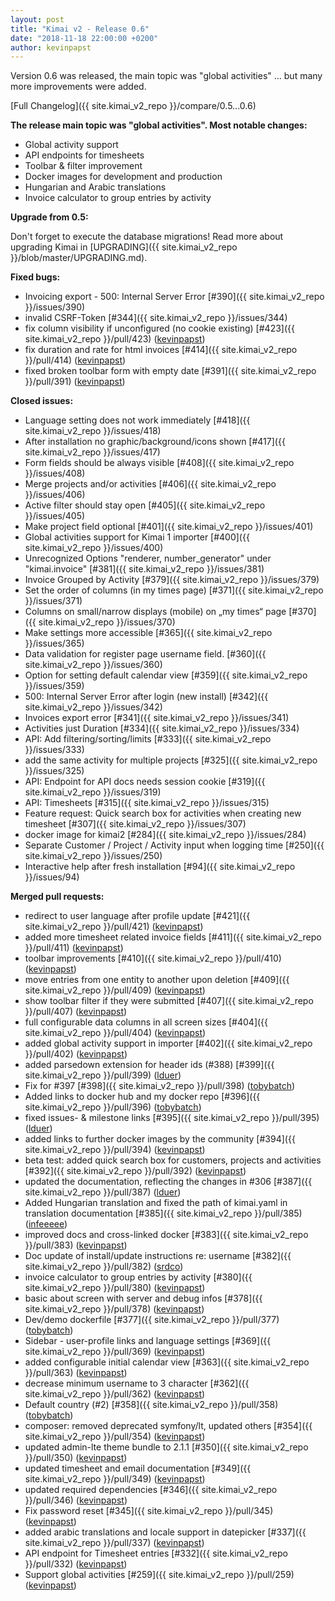 ```yaml
---
layout: post
title: "Kimai v2 - Release 0.6"
date: "2018-11-18 22:00:00 +0200"
author: kevinpapst
---
```


Version 0.6 was released, the main topic was "global activities" ... but many more improvements were added.

[Full Changelog]({{ site.kimai_v2_repo }}/compare/0.5...0.6)

**The release main topic was "global activities". Most notable changes:**

- Global activity support
- API endpoints for timesheets
- Toolbar & filter improvement
- Docker images for development and production
- Hungarian and Arabic translations
- Invoice calculator to group entries by activity

**Upgrade from 0.5:**

Don't forget to execute the database migrations! Read more about upgrading Kimai in [UPGRADING]({{ site.kimai_v2_repo }}/blob/master/UPGRADING.md).

**Fixed bugs:**

- Invoicing export - 500: Internal Server Error [\#390]({{ site.kimai_v2_repo }}/issues/390)
- invalid CSRF-Token [\#344]({{ site.kimai_v2_repo }}/issues/344)
- fix column visibility if unconfigured \(no cookie existing\) [\#423]({{ site.kimai_v2_repo }}/pull/423) ([kevinpapst](https://github.com/kevinpapst))
- fix duration and rate for html invoices [\#414]({{ site.kimai_v2_repo }}/pull/414) ([kevinpapst](https://github.com/kevinpapst))
- fixed broken toolbar form with empty date [\#391]({{ site.kimai_v2_repo }}/pull/391) ([kevinpapst](https://github.com/kevinpapst))

**Closed issues:**

- Language setting does not work immediately [\#418]({{ site.kimai_v2_repo }}/issues/418)
- After installation no graphic/background/icons shown [\#417]({{ site.kimai_v2_repo }}/issues/417)
- Form fields should be always visible [\#408]({{ site.kimai_v2_repo }}/issues/408)
- Merge projects and/or activities [\#406]({{ site.kimai_v2_repo }}/issues/406)
- Active filter should stay open [\#405]({{ site.kimai_v2_repo }}/issues/405)
- Make project field optional [\#401]({{ site.kimai_v2_repo }}/issues/401)
- Global activities support for Kimai 1 importer [\#400]({{ site.kimai_v2_repo }}/issues/400)
- Unrecognized Options "renderer, number\_generator" under "kimai.invoice" [\#381]({{ site.kimai_v2_repo }}/issues/381)
- Invoice Grouped by Activity [\#379]({{ site.kimai_v2_repo }}/issues/379)
- Set the order of columns \(in my times page\) [\#371]({{ site.kimai_v2_repo }}/issues/371)
- Columns on small/narrow displays \(mobile\) on „my times“ page [\#370]({{ site.kimai_v2_repo }}/issues/370)
- Make settings more accessible [\#365]({{ site.kimai_v2_repo }}/issues/365)
- Data validation for register page username field. [\#360]({{ site.kimai_v2_repo }}/issues/360)
- Option for setting default calendar view [\#359]({{ site.kimai_v2_repo }}/issues/359)
- 500: Internal Server Error after login \(new install\) [\#342]({{ site.kimai_v2_repo }}/issues/342)
- Invoices export error [\#341]({{ site.kimai_v2_repo }}/issues/341)
- Activities just Duration [\#334]({{ site.kimai_v2_repo }}/issues/334)
- API: Add filtering/sorting/limits [\#333]({{ site.kimai_v2_repo }}/issues/333)
- add the same activity for multiple projects [\#325]({{ site.kimai_v2_repo }}/issues/325)
- API: Endpoint for API docs needs session cookie [\#319]({{ site.kimai_v2_repo }}/issues/319)
- API: Timesheets [\#315]({{ site.kimai_v2_repo }}/issues/315)
- Feature request: Quick search box for activities when creating new timesheet [\#307]({{ site.kimai_v2_repo }}/issues/307)
- docker image for kimai2 [\#284]({{ site.kimai_v2_repo }}/issues/284)
- Separate Customer / Project / Activity input when logging time [\#250]({{ site.kimai_v2_repo }}/issues/250)
- Interactive help after fresh installation [\#94]({{ site.kimai_v2_repo }}/issues/94)

**Merged pull requests:**

- redirect to user language after profile update [\#421]({{ site.kimai_v2_repo }}/pull/421) ([kevinpapst](https://github.com/kevinpapst))
- added more timesheet related invoice fields [\#411]({{ site.kimai_v2_repo }}/pull/411) ([kevinpapst](https://github.com/kevinpapst))
- toolbar improvements [\#410]({{ site.kimai_v2_repo }}/pull/410) ([kevinpapst](https://github.com/kevinpapst))
- move entries from one entity to another upon deletion [\#409]({{ site.kimai_v2_repo }}/pull/409) ([kevinpapst](https://github.com/kevinpapst))
- show toolbar filter if they were submitted [\#407]({{ site.kimai_v2_repo }}/pull/407) ([kevinpapst](https://github.com/kevinpapst))
- full configurable data columns in all screen sizes [\#404]({{ site.kimai_v2_repo }}/pull/404) ([kevinpapst](https://github.com/kevinpapst))
- added global activity support in importer [\#402]({{ site.kimai_v2_repo }}/pull/402) ([kevinpapst](https://github.com/kevinpapst))
- added parsedown extension for header ids \(\#388\) [\#399]({{ site.kimai_v2_repo }}/pull/399) ([lduer](https://github.com/lduer))
- Fix for \#397 [\#398]({{ site.kimai_v2_repo }}/pull/398) ([tobybatch](https://github.com/tobybatch))
- Added links to docker hub and my docker repo [\#396]({{ site.kimai_v2_repo }}/pull/396) ([tobybatch](https://github.com/tobybatch))
- fixed issues- & milestone links [\#395]({{ site.kimai_v2_repo }}/pull/395) ([lduer](https://github.com/lduer))
- added links to further docker images by the community [\#394]({{ site.kimai_v2_repo }}/pull/394) ([kevinpapst](https://github.com/kevinpapst))
- beta test: added quick search box for customers, projects and activities [\#392]({{ site.kimai_v2_repo }}/pull/392) ([kevinpapst](https://github.com/kevinpapst))
- updated the documentation, reflecting the changes in \#306 [\#387]({{ site.kimai_v2_repo }}/pull/387) ([lduer](https://github.com/lduer))
- Added Hungarian translation and fixed the path of kimai.yaml in translation documentation [\#385]({{ site.kimai_v2_repo }}/pull/385) ([infeeeee](https://github.com/infeeeee))
- improved docs and cross-linked docker [\#383]({{ site.kimai_v2_repo }}/pull/383) ([kevinpapst](https://github.com/kevinpapst))
- Doc update of install/update instructions re: username [\#382]({{ site.kimai_v2_repo }}/pull/382) ([srdco](https://github.com/srdco))
- invoice calculator to group entries by activity [\#380]({{ site.kimai_v2_repo }}/pull/380) ([kevinpapst](https://github.com/kevinpapst))
- basic about screen with server and debug infos [\#378]({{ site.kimai_v2_repo }}/pull/378) ([kevinpapst](https://github.com/kevinpapst))
- Dev/demo dockerfile [\#377]({{ site.kimai_v2_repo }}/pull/377) ([tobybatch](https://github.com/tobybatch))
- Sidebar - user-profile links and language settings [\#369]({{ site.kimai_v2_repo }}/pull/369) ([kevinpapst](https://github.com/kevinpapst))
- added configurable initial calendar view [\#363]({{ site.kimai_v2_repo }}/pull/363) ([kevinpapst](https://github.com/kevinpapst))
- decrease minimum username to 3 character [\#362]({{ site.kimai_v2_repo }}/pull/362) ([kevinpapst](https://github.com/kevinpapst))
- Default country \(\#2\) [\#358]({{ site.kimai_v2_repo }}/pull/358) ([tobybatch](https://github.com/tobybatch))
- composer: removed deprecated symfony/lt, updated others [\#354]({{ site.kimai_v2_repo }}/pull/354) ([kevinpapst](https://github.com/kevinpapst))
- updated admin-lte theme bundle to 2.1.1 [\#350]({{ site.kimai_v2_repo }}/pull/350) ([kevinpapst](https://github.com/kevinpapst))
- updated timesheet and email documentation [\#349]({{ site.kimai_v2_repo }}/pull/349) ([kevinpapst](https://github.com/kevinpapst))
- updated required dependencies [\#346]({{ site.kimai_v2_repo }}/pull/346) ([kevinpapst](https://github.com/kevinpapst))
- Fix password reset [\#345]({{ site.kimai_v2_repo }}/pull/345) ([kevinpapst](https://github.com/kevinpapst))
- added arabic translations and locale support in datepicker [\#337]({{ site.kimai_v2_repo }}/pull/337) ([kevinpapst](https://github.com/kevinpapst))
- API endpoint for Timesheet entries [\#332]({{ site.kimai_v2_repo }}/pull/332) ([kevinpapst](https://github.com/kevinpapst))
- Support global activities [\#259]({{ site.kimai_v2_repo }}/pull/259) ([kevinpapst](https://github.com/kevinpapst))
